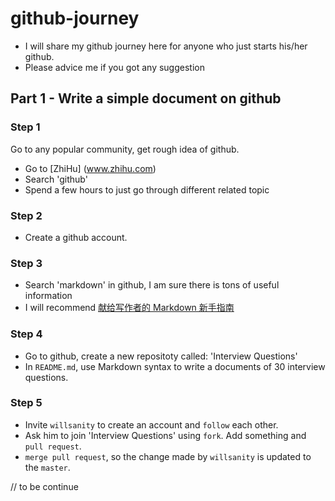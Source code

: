 # github-journey

- I will share my github journey here for anyone who just starts his/her github.
- Please advice me if you got any suggestion

## Part 1 - Write a simple document on github
### Step 1
Go to any popular community, get rough idea of github.
- Go to [ZhiHu] (www.zhihu.com)
- Search 'github'
- Spend a few hours to just go through different related topic

### Step 2
- Create a github account.

### Step 3
- Search 'markdown' in github, I am sure there is tons of useful information
- I will recommend [献给写作者的 Markdown 新手指南](http://www.jianshu.com/p/q81RER)

### Step 4
- Go to github, create a new repositoty called: 'Interview Questions'
- In `README.md`, use Markdown syntax to write a documents of 30 interview questions.

### Step 5
- Invite `willsanity` to create an account and `follow` each other.
- Ask him to join 'Interview Questions' using `fork`. Add something and `pull request`. 
- `merge pull request`, so the change made by `willsanity` is updated to the `master`.

// to be continue
